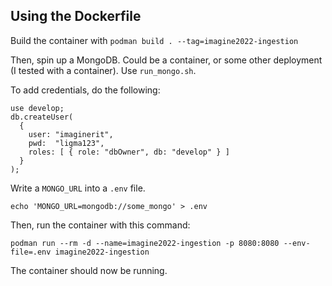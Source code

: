 ## Using the Dockerfile

Build the container with `podman build . --tag=imagine2022-ingestion`

Then, spin up a MongoDB. Could be a container, or some other deployment (I tested with a container). Use `run_mongo.sh`.

To add credentials, do the following:
```
use develop;
db.createUser(
  {
    user: "imaginerit",
    pwd:  "ligma123",
    roles: [ { role: "dbOwner", db: "develop" } ]
  }
);
```

Write a `MONGO_URL` into a `.env` file.

```
echo 'MONGO_URL=mongodb://some_mongo' > .env
```

Then, run the container with this command:
```
podman run --rm -d --name=imagine2022-ingestion -p 8080:8080 --env-file=.env imagine2022-ingestion
```

The container should now be running.
